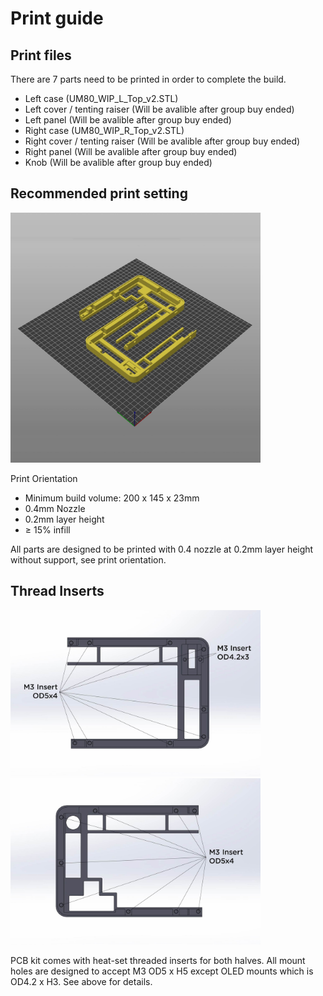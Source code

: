 # **Print guide**

## **Print files**

There are 7 parts need to be printed in order to complete the build.
- Left case (UM80_WIP_L_Top_v2.STL)
- Left cover / tenting raiser (Will be avalible after group buy ended)
- Left panel (Will be avalible after group buy ended)
- Right case (UM80_WIP_R_Top_v2.STL)
- Right cover / tenting raiser (Will be avalible after group buy ended)
- Right panel (Will be avalible after group buy ended)
- Knob (Will be avalible after group buy ended)


## **Recommended print setting**
<a href="img/UM80_Print_Ori_A.jpg">
<img src="img/UM80_Print_Ori_A.jpg" width="400">
</a>

Print Orientation

- Minimum build volume: 200 x 145 x 23mm
- 0.4mm Nozzle
- 0.2mm layer height
- ≥ 15% infill

All parts are designed to be printed with 0.4 nozzle at 0.2mm layer height without support, see print orientation.


## **Thread Inserts**
<a href="img/UM80_Print_Insert_L.jpg">
<img src="img/UM80_Print_Insert_L.jpg" width="400">
</a>
<a href="img/UM80_Print_Insert_R.jpg">
<img src="img/UM80_Print_Insert_R.jpg" width="400">
</a>

PCB kit comes with heat-set threaded inserts for both halves. All mount holes are designed to accept M3 OD5 x H5 except OLED mounts which is OD4.2 x H3. See above for details.
